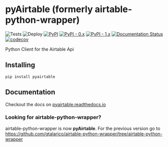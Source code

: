 # pyAirtable (formerly airtable-python-wrapper)


![Tests](https://github.com/gtalarico/pyairtable/actions/workflows/test_and_lint.yml/badge.svg)
![Deploy](https://github.com/gtalarico/pyairtable/actions/workflows/deploy_to_pypi.yml/badge.svg)
[![PyPI](https://img.shields.io/pypi/v/pyairtable.svg)](https://pypi.org/project/pyairtable/)
[![PyPI - 0.x](https://img.shields.io/pypi/dm/airtable-python-wrapper.svg?label=downloads%201.x)](https://pypi.org/project/airtable-python-wrapper/)
[![PyPI - 1.x](https://img.shields.io/pypi/dm/pyairtable.svg?label=downloads%201.x)](https://pypi.org/project/pyairtable/)
[![Documentation Status](https://readthedocs.org/projects/pyairtable/badge/?version=latest)](http://pyairtable.readthedocs.io/en/latest/?badge=latest)
[![codecov](https://codecov.io/gh/gtalarico/pyairtable/branch/main/graph/badge.svg?token=askmZgmMoV)](https://codecov.io/gh/gtalarico/pyairtable)

Python Client for the Airtable Api

## Installing

```
pip install pyairtable
```

## Documentation

Checkout the docs on [pyairtable.readthedocs.io](http://pyairtable.readthedocs.io/)


### Looking for **airtable-python-wrapper**?

airtable-python-wrapper is now **pyAirtable**.
For the previous version go to https://github.com/gtalarico/airtable-python-wrapper/tree/airtable-python-wrapper
